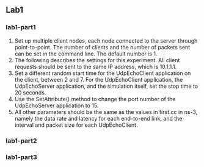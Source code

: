 ## Lab1
### lab1-part1
1. Set up multiple client nodes, each node connected to the server through point-to-point. The number of clients and the number of packets sent can be set in the command line. The default number is 1.
2. The following describes the settings for this experiment. All client requests should be sent to the same IP address, which is 10.1.1.1.
3. Set a different random start time for the UdpEchoClient application on the client, between 2 and 7. For the UdpEchoClient application, the UdpEchoServer application, and the simulation itself, set the stop time to 20 seconds.
4. Use the SetAttribute() method to change the port number of the UdpEchoServer application to 15.
5. All other parameters should be the same as the values ​​in first.cc in ns-3, namely the data rate and latency for each end-to-end link, and the interval and packet size for each UdpEchoClient.

### lab1-part2

### lab1-part3

